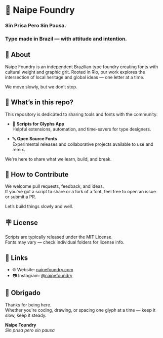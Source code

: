 # 🐢 Naipe Foundry

### **Sin Prisa Pero Sin Pausa.**  
### Type made in Brazil — with attitude and intention.

## 👾 About 

Naipe Foundry is an independent Brazilian type foundry creating fonts with cultural weight and graphic grit. Rooted in Rio, our work explores the intersection of local heritage and global ideas — one letter at a time.

We move slowly, but we don’t stop.

## 🧰 What’s in this repo?

This repository is dedicated to sharing tools and fonts with the community:

- 🧠 **Scripts for Glyphs App**  
  Helpful extensions, automation, and time-savers for type designers.

- 🔤 **Open Source Fonts**  
  Experimental releases and collaborative projects available to use and remix.

We're here to share what we learn, build, and break.


## 🤝 How to Contribute

We welcome pull requests, feedback, and ideas.  
If you’ve got a script to share or a fork of a font, feel free to open an issue or submit a PR.

Let’s build things slowly and well.


## 🪧 License

Scripts are typically released under the MIT License.  
Fonts may vary — check individual folders for license info.


## 📡 Links

- 🌐 Website: [naipefoundry.com](https://naipefoundry.com)  
- 📷 Instagram: [@naipefoundry](https://instagram.com/naipefoundry)

## 🖖 Obrigado

Thanks for being here.  
Whether you're coding, drawing, or spacing one glyph at a time — keep it slow, keep it steady.

**Naipe Foundry**  
*Sin prisa pero sin pausa*
